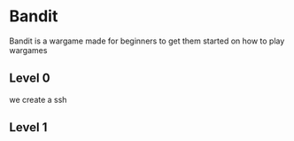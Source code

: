 # Bandit
Bandit is a wargame made for beginners to get them started on how to play wargames

## Level 0
we create a ssh 

## Level 1
